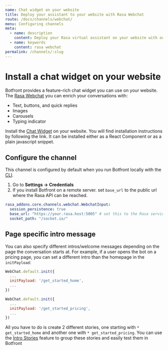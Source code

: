 ```yaml
---
name: Chat widget on your website
title: Deploy your assistant to your website with Rasa Webchat
route: /docs/channels/webchat/
menu: Configuring channels
meta:
  - name: description
    content: Deploy your Rasa virtual assistant on your website with our feature-rich chat widget. Enrich your conversation with buttons, images and carousels.
  - name: keywords
    content: rasa webchat
permalink: /channels/:slug
---
```


# Install a chat widget on your website

Botfront provides a feature-rich chat widget you can use on your website.
The [Rasa Webchat](https://github.com/botfront/rasa-webchat) you can enrich your conversations with:
- Text, buttons, and quick replies
- Images
- Carousels
- Typing indicator

Install the [Chat Widget](https://github.com/botfront/rasa-webchat) on your website.
You will find installation instructions by following the link. It can be installed either as a React Component or as a plain javascript snippet.

## Configure the channel

This channel is configured by default when you run Botfront locally with the [CLI](/guide/installation/cli.md).

1. Go to **Settings -> Credentials**
2. If you install Botfront on a remote server. set `base_url` to the public url where the Rasa API can be reached.

```yaml
rasa_addons.core.channels.webchat.WebchatInput:
  session_persistence: true
  base_url: "https://your.rasa.host:5005" # set this to the Rasa service host
  socket_path: "/socket.io/"
```

## Page specific intro message

You can also specify different intros/welcome messages depending on the page the conversation starts at.
For example, if a user opens the bot on a pricing page, you can set a different intro than the homepage in the `initPayload`:

```javascript
WebChat.default.init({
  ...
  initPayload: '/get_started_home',
  ...
})
```

```javascript
WebChat.default.init({
  ...
  initPayload: '/get_started_pricing',
  ...
})
```

All you have to do is create 2 different stories, one starting with `* get_started_home` and another one with `* get_started_pricing`. You can use the [Intro Stories](/) feature to group these stories and easily test them in Botfront
